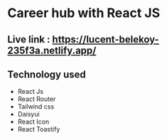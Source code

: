 # Career hub with React JS

## Live link : https://lucent-belekoy-235f3a.netlify.app/

## Technology used

- React Js
- React Router
- Tailwind css
- Daisyui
- React Icon
- React Toastify
